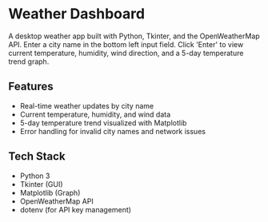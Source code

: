 # Weather Dashboard
A desktop weather app built with Python, Tkinter, and the OpenWeatherMap API. Enter a city name in the bottom left input field. Click 'Enter' to view current temperature, humidity, wind direction, and a 5-day temperature trend graph.

## Features
- Real-time weather updates by city name
- Current temperature, humidity, and wind data
- 5-day temperature trend visualized with Matplotlib
- Error handling for invalid city names and network issues

## Tech Stack
- Python 3
- Tkinter (GUI)
- Matplotlib (Graph)
- OpenWeatherMap API
- dotenv (for API key management)

